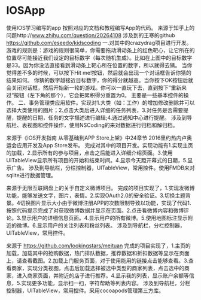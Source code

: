 # IOSApp
使用IOS学习编写的app
按照对应的文档和教程编写App的代码。
来源于知乎上的问题http://www.zhihu.com/question/20264108 涉及到的王寒的github https://github.com/eseedo/kidscoding 
一.对其中的crazydrag项目进行开发。
游戏的规则是：游戏的规则很简单，你需要拖动滑动条上的红色靶心，让它所在的位置尽可能接近我们设定的目标数字（每次随机生成）。比如在上图中的目标数字是33。因为你没法直接看到滑动条上靶心所在位置的数字，所以就得去猜。
当你觉得差不多的时候，可以按下Hit me!按钮，然后就会出现一个对话框告诉你猜的结果如何。
你猜的数字越接近目标数字，你的得分就越高。当你按下OK按钮后就会关闭对话框，然后开始新一轮的游戏。你可以一直玩下去，直到按下”重新来过“按钮（左下角的那个），它会把累积得分重置为0。
主要是一些基本控件的操作。
二、事务管理类应用软件。实现对1.大类（如：工作）的增加修改删除并可以选择大类使用的图片；2.点击大类后进入详细的任务列表，3.对任务是否需要提醒，提醒的日期，任务的文字描述进行编辑;4.通过通知中心进行提醒。
涉及到导航栏、表视图和控件操作，使用NSCoding的来对数据进行归档和解归档。

来源于《iOS开发指南 从零基础到APP Store上架》中24章节 2016里约热内卢奥运会应用开发及App Store发布。
完成对其中的项目开发。实现功能有1.实现主页的加载，2.显示所有的参与项目，点击之后能进入详细介绍页面。3.使用UITableView显示所有项目的开始和结束时间。4.显示今天距开幕式的日期，5.显示广告。
涉及到导航栏，分栏控制器，UITableView，常用控件。使用FMDB来对sqlite进行数据管理。

来源于无限互联网盘上的关于自定义微博项目。
完成的项目实现了，1.实现发微博功能，能够发送文字，图片，表情。2.实现OAuth2.0的安全验证。3.切换主题背景。4切换图片显示大小由于微博注册APP的次数限制导致以功能，实现了代码1.按照代码提示完成了对获取微博数据并显示在页面。2.点击看微博内容和微博评论。3.显示用户的详细信息页面。4.显示用户的所有微博。5.使用地图标注显示附近的微博。6.显示用户的关注列表和粉丝列表。
涉及到导航栏，分栏控制器，UITableView，常用控件。

来源于 https://github.com/lookingstars/meituan
完成的项目实现了，1.主页的加载，加载其中的抢购数据，热门排队数据，推荐数据和折扣数据等显示在页面上，请查看截图。2.加载上门服务页面，对于使用能用的链接点击能够查看。3.查看商家，实现分类视图，点击后加载选择被选中类型的商家列表，点击选中的商家，进入商家页面，并附近的店子进行推荐。4.显示我的列表，显示账户余额等信息，5.实现更多功能，显示扫一扫，字符帮助等列表内容。
涉及到导航栏，分栏控制器，UITableView，常用控件。采用cocoapods管理第三方库。







